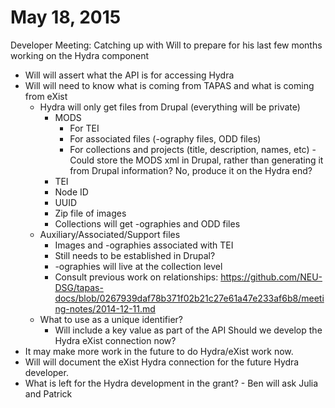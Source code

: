 # May 18, 2015 
Developer Meeting: Catching up with Will to prepare for his last few months working on the Hydra component
* Will will assert what the API is for accessing Hydra
* Will will need to know what is coming from TAPAS and what is coming from eXist
   * Hydra will only get files from Drupal (everything will be private)
     * MODS
       * For TEI
       * For associated files (-ography files, ODD files)
       * For collections and projects (title, description, names, etc) - Could store the MODS xml in Drupal, rather than generating it from Drupal information? No, produce it on the Hydra end?
     * TEI
     * Node ID
     * UUID
     * Zip file of images
     * Collections will get -ographies and ODD files
   * Auxiliary/Associated/Support files
     * Images and -ographies associated with TEI
     * Still needs to be established in Drupal?
     * -ographies will live at the collection level
     * Consult previous work on relationships: https://github.com/NEU-DSG/tapas-docs/blob/0267939daf78b371f02b21c27e61a47e233af6b8/meeting-notes/2014-12-11.md
   * What to use as a unique identifier?
     * Will include a key value as part of the API
Should we develop the Hydra eXist connection now?
* It may make more work in the future to do Hydra/eXist work now. 
* Will will document the eXist Hydra connection for the future Hydra developer.
* What is left for the Hydra development in the grant? - Ben will ask Julia and Patrick
